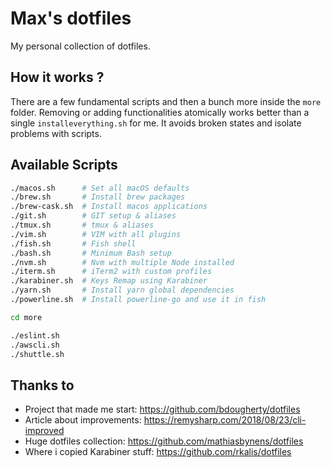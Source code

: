 # Max's dotfiles
My personal collection of dotfiles.

## How it works ?
There are a few fundamental scripts and then a bunch more inside the `more` folder.
Removing or adding functionalities atomically works better than a single `installeverything.sh` for me. It avoids broken states and isolate problems with scripts.

## Available Scripts
```bash
./macos.sh      # Set all macOS defaults
./brew.sh       # Install brew packages
./brew-cask.sh  # Install macos applications
./git.sh        # GIT setup & aliases
./tmux.sh       # tmux & aliases
./vim.sh        # VIM with all plugins
./fish.sh       # Fish shell
./bash.sh       # Minimum Bash setup
./nvm.sh        # Nvm with multiple Node installed
./iterm.sh      # iTerm2 with custom profiles
./karabiner.sh  # Keys Remap using Karabiner
./yarn.sh       # Install yarn global dependencies
./powerline.sh  # Install powerline-go and use it in fish

cd more

./eslint.sh
./awscli.sh
./shuttle.sh
```

## Thanks to
- Project that made me start: https://github.com/bdougherty/dotfiles
- Article about improvements: https://remysharp.com/2018/08/23/cli-improved
- Huge dotfiles collection: https://github.com/mathiasbynens/dotfiles
- Where i copied Karabiner stuff: https://github.com/rkalis/dotfiles
